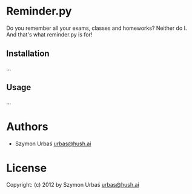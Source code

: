 # Reminder.py

Do you remember all your exams, classes and homeworks? Neither do I. And that's what reminder.py is for!

## Installation

...

## Usage

...

# Authors

+ Szymon Urbaś <urbas@hush.ai>

# License

Copyright: (c) 2012 by Szymon Urbaś <urbas@hush.ai>
